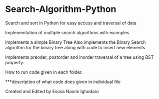# Search-Algorithm-Python
Search and sort in Python for easy access and traversal of data

Implementation of multiple search algorithms with examples

Implements a simple Binary Tree
Also implements the Binary Search algorithm for the binary tree 
along with code to insert new elements. 

Implements preoder, postorder and inorder traversal of a tree using BST property. 

How to run code given in each folder.

***description of what code does given in individual file

Created and Edited by Esosa Naomi Ighodaro
